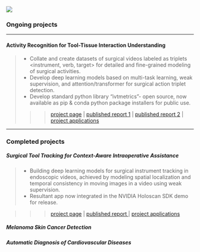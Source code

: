 # [![](https://img.shields.io/badge/CID-PROJECT-blue?style=for-the-badge)](https://hamzamohdzubair.github.io/redant/)

### Ongoing projects

-----

#### Activity Recognition for Tool-Tissue Interaction Understanding

> - Collate and create datasets of surgical videos labeled as triplets <instrument, verb, target> for detailed and fine-grained modeling of surgical activities.
> - Develop deep learning models based on multi-task learning, weak supervision, and attention/transformer for surgical action triplet detection.
> - Develop standard python library “ivtmetrics”- open source, now available as pip & conda python package installers for public use.
>>> <a href="#">project page</a> | <a href="#">published report 1</a> | <a href="#">published report 2</a> | <a href="#">project applications</a>

-------

### Completed projects

##### Surgical Tool Tracking for Context-Aware Intraoperative Assistance

> - Building deep learning models for surgical instrument tracking in endoscopic videos, achieved by modeling spatial localization and temporal consistency in moving images in a video using weak supervision.
> - Resultant app now integrated in the NVIDIA Holoscan SDK demo for release.

>>> <a href="#">project page</a> | <a href="#">published report </a> | <a href="#">project applications</a>


##### Melanoma Skin Cancer Detection

##### Automatic Diagnosis of Cardiovascular Diseases


